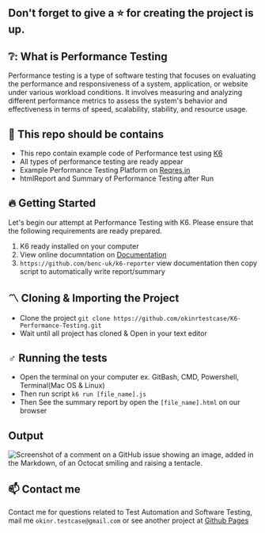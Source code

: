 ## Don't forget to give a ⭐ for creating the project is up.
## ❔: What is Performance Testing
Performance testing is a type of software testing that focuses on evaluating the performance and responsiveness of a system, application, or website under various workload conditions. It involves measuring and analyzing different performance metrics to assess the system's behavior and effectiveness in terms of speed, scalability, stability, and resource usage.

## 👜 This repo should be contains
  * This repo contain example code of Performance test using [K6](https://k6.io/)
  * All types of performance testing are ready appear
  * Example Performance Testing Platform on [Reqres.in](https://reqres.in/)
  * htmlReport and Summary of Performance Testing after Run

## 🔥 Getting Started
Let's begin our attempt at Performance Testing with K6. Please ensure that the following requirements are ready prepared.
  1. K6 ready installed on your computer
  2. View online documntation on [Documentation](https://k6.io/docs/)
  3. `https://github.com/benc-uk/k6-reporter` view documentation then copy script to automatically write report/summary

## 〽️ Cloning & Importing the Project
  * Clone the project `git clone https://github.com/okinrtestcase/K6-Performance-Testing.git`
  * Wait until all project has cloned & Open in your text editor
 
## ♂️ Running the tests
  * Open the terminal on your computer ex. GitBash, CMD, Powershell, Terminal(Mac OS & Linux)
  * Then run script `k6 run [file_name].js`
  * Then See the summary report by open the `[file_name].html` on our browser

## Output
 ![Screenshot of a comment on a GitHub issue showing an image, added in the Markdown, of an Octocat smiling and raising a tentacle.](https://myoctocat.com/assets/images/base-octocat.svg)

## 📫 Contact me
Contact me for questions related to Test Automation and Software Testing, mail me `okinr.testcase@gmail.com` or see another project at [Github Pages](https://github.com/okinrtestcase)


